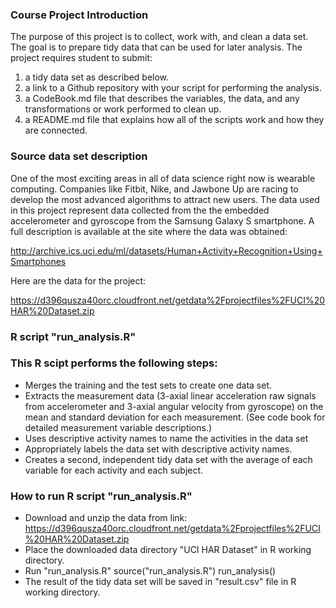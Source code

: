 ### Course Project Introduction

The purpose of this project is to collect, work with, and clean a data set. The goal is to prepare tidy data that can be used for later analysis. The project requires student to submit:
1) a tidy data set as described below. 
2) a link to a Github repository with your script for performing the analysis. 
3) a CodeBook.md file that describes the variables, the data, and any 
transformations or work performed to clean up. 
4) a README.md file that explains how all of the scripts work and how they are connected.  

### Source data set description
One of the most exciting areas in all of data science right now is wearable
computing. Companies like Fitbit, Nike, and Jawbone Up are racing to develop the 
most advanced algorithms to attract new users. The data used in this project
represent data collected from the the embedded accelerometer and gyroscope
from the Samsung Galaxy S smartphone. A full description is available at the site
where the data was obtained: 

http://archive.ics.uci.edu/ml/datasets/Human+Activity+Recognition+Using+Smartphones 

Here are the data for the project: 

https://d396qusza40orc.cloudfront.net/getdata%2Fprojectfiles%2FUCI%20HAR%20Dataset.zip 

### R script "run_analysis.R" 

### This R scipt performs the following steps: 
* Merges the training and the test sets to create one data set.
* Extracts the measurement data (3-axial linear acceleration raw signals 
  from accelerometer and 3-axial angular velocity from gyroscope) on the mean 
  and standard deviation for each measurement. 
  (See code book for detailed measurement variable descriptions.)
* Uses descriptive activity names to name the activities in the data set
* Appropriately labels the data set with descriptive activity names. 
* Creates a second, independent tidy data set with the average of each variable 
  for each activity and each subject. 

### How to run R script "run_analysis.R"
* Download and unzip the data from link:
https://d396qusza40orc.cloudfront.net/getdata%2Fprojectfiles%2FUCI%20HAR%20Dataset.zip 
* Place the downloaded data directory "UCI HAR Dataset" in R working directory.
* Run "run_analysis.R"
        source("run_analysis.R")
        run_analysis()
* The result of the tidy data set will be saved in "result.csv" file in R working directory.
